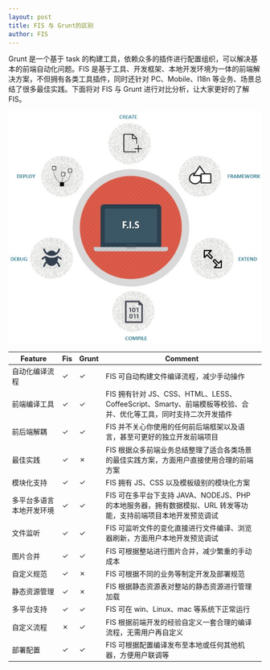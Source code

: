 ```yaml
---
layout: post
title: FIS 与 Grunt的区别
author: FIS
---
```


Grunt 是一个基于 task 的构建工具，依赖众多的插件进行配置组织，可以解决基本的前端自动化问题。FIS 是基于工具、开发框架、本地开发环境为一体的前端解决方案，不但拥有各类工具插件，同时还针对 PC、Mobile、I18n 等业务、场景总结了很多最佳实践。下面将对 FIS 与 Grunt 进行对比分析，让大家更好的了解 FIS。

![what is fis](/img/fis/what.png)

| Feature | Fis | Grunt | Comment |
| ------------ | ------------- | ------------ | ------------ |
| 自动化编译流程 | ✓  | ✓ | FIS 可自动构建文件编译流程，减少手动操作 |
| 前端编译工具 | ✓ | ✓ | FIS 拥有针对 JS、CSS、HTML、LESS、CoffeeScript、Smarty、前端模板等校验、合并、优化等工具，同时支持二次开发插件 |
| 前后端解耦 | ✓  | ✓ | FIS 并不关心你使用的任何前后端框架以及语言，甚至可更好的独立开发前端项目 |
| 最佳实践 | ✓  | ✗ | FIS 根据众多前端业务总结整理了适合各类场景的最佳实践方案，方面用户直接使用合理的前端方案|
| 模块化支持 | ✓  | ✓ | FIS 拥有 JS、CSS 以及模板级别的模块化方案 |
| 多平台多语言本地开发环境 | ✓  | ✓ | FIS 可在多平台下支持 JAVA、NODEJS、PHP 的本地服务器，拥有数据模拟、URL 转发等功能，支持前端项目本地开发预览调试 |
| 文件监听 | ✓  | ✓ | FIS 可监听文件的变化直接进行文件编译、浏览器刷新，方面用户本地开发预览调试 |
| 图片合并 | ✓  | ✓ | FIS 可根据整站进行图片合并，减少繁重的手动成本 |
| 自定义规范 | ✓  | ✗ | FIS 可根据不同的业务等制定开发及部署规范 |
| 静态资源管理 | ✓  | ✗ | FIS 根据静态资源表对整站的静态资源进行管理加载 |
| 多平台支持 | ✓  | ✓ | FIS 可在 win、Linux、mac 等系统下正常运行 |
| 自定义流程 | ✗  | ✓ | FIS 根据前端开发的经验自定义一套合理的编译流程，无需用户再自定义 |
| 部署配置 | ✓  | ✓ | FIS 可根据配置编译发布至本地或任何其他机器，方便用户联调等 |

